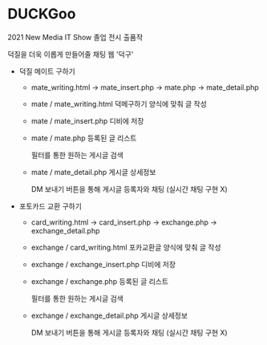 # DUCKGoo
2021 New Media IT Show 졸업 전시 출품작

덕질을 더욱 이롭게 만들어줄 채팅 웹 '덕구'

- 덕질 메이트 구하기
    - mate_writing.html -> mate_insert.php -> mate.php -> mate_detail.php
    - mate / mate_writing.html 덕메구하기 양식에 맞춰 글 작성 
    - mate / mate_insert.php 디비에 저장
    - mate / mate.php 등록된 글 리스트 
    
      필터를 통한 원하는 게시글 검색 
    - mate / mate_detail.php 게시글 상세정보 

      DM 보내기 버튼을 통해 게시글 등록자와 채팅 (실시간 채팅 구현 X)

- 포토카드 교환 구하기
    - card_writing.html -> card_insert.php -> exchange.php -> exchange_detail.php
    - exchange / card_writing.html 포카교환글 양식에 맞춰 글 작성 
    - exchange / exchange_insert.php 디비에 저장
    - exchange / exchange.php 등록된 글 리스트 
    
      필터를 통한 원하는 게시글 검색
    - exchange / exchange_detail.php 게시글 상세정보 

      DM 보내기 버튼을 통해 게시글 등록자와 채팅 (실시간 채팅 구현 X)
